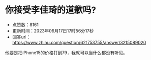 # 你接受李佳琦的道歉吗?
- 点赞数：8161
- 更新时间：2023年09月17日17时56分17秒
- 回答url：https://www.zhihu.com/question/621753755/answer/3215089020
<body>
 <p data-pid="CFA1_QPt">他要是把iPhone15的价格打到79，我就可以当什么都没有听见。</p>
</body>